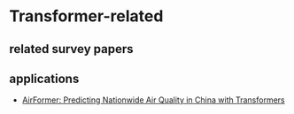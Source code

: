 # Transformer-related

## related survey papers


## applications
* [ AirFormer: Predicting Nationwide Air Quality in China with Transformers](https://github.com/yoshall/airformer)
